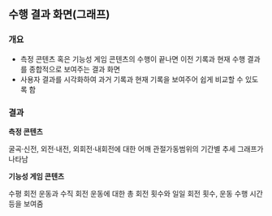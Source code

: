## 수행 결과 화면(그래프)

### 개요
* 측정 콘텐츠 혹은 기능성 게임 콘텐츠의 수행이 끝나면 이전 기록과 현재 수행 결과를 종합적으로 보여주는 결과 화면
* 사용자 결과를 시각화하여 과거 기록과 현재 기록을 보여주어 쉽게 비교할 수 있도록 함


### 결과
**측정 콘텐츠**

굴곡·신전, 외전·내전, 외회전·내회전에 대한 어깨 관절가동범위의 기간별 추세 그래프가 나타남

**기능성 게임 콘텐츠**

수평 회전 운동과 수직 회전 운동에 대한 총 회전 횟수와 일일 회전 횟수, 운동 수행 시간 등을 보여줌
